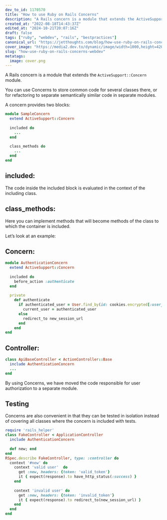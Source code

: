 ```yaml
---
dev_to_id: 1170570
title: "How to use Ruby on Rails Concerns"
description: "A Rails concern is a module that extends the ActiveSupport::Concern module.  You can use Сoncerns to..."
created_at: "2022-08-18T14:43:37Z"
edited_at: "2024-10-21T20:07:16Z"
draft: false
tags: ["ruby", "webdev", "rails", "bestpractices"]
canonical_url: "https://jetthoughts.com/blog/how-use-ruby-on-rails-concerns-webdev/"
cover_image: "https://media2.dev.to/dynamic/image/width=1000,height=420,fit=cover,gravity=auto,format=auto/https%3A%2F%2Fmedia.dev.to%2Fcdn-cgi%2Fimage%2Fwidth%3D1000%2Cheight%3D420%2Cfit%3Dcover%2Cgravity%3Dauto%2Cformat%3Dauto%2Fhttps%253A%252F%252Fdev-to-uploads.s3.amazonaws.com%252Fuploads%252Farticles%252F0wp829ujpzf33bqa1b88.png"
slug: "how-use-ruby-on-rails-concerns-webdev"
metatags:
  image: cover.png
---
```


A Rails concern is a module that extends the `ActiveSupport::Concern` module.

You can use Сoncerns to store common code for several classes there, or for refactoring to separate semantically similar code in separate modules.

A concern provides two blocks:
```ruby
module SampleConcern
  extend ActiveSupport::Concern
  
  included do
    ...
  end
  
  class_methods do
    ...
  end
end
```

## included:
The code inside the included block is evaluated in the context of the including class.

## class_methods:
Here you can implement methods that will become methods of the class to which the container is included.

Let’s look at an example:

## Concern:

```ruby
module AuthenticationConcern
  extend ActiveSupport::Concern
  
  included do
    before_action :authenticate
  end
  
  private
    def authenticate
      if authenticated_user = User.find_by(id: cookies.encrypted[:user_id])
        current_user = authenticated_user
      else
        redirect_to new_session_url
      end
    end
end
```

## Controller:
```ruby
class ApiBaseController < ActionController::Base
  include AuthenticationConcern
  ...
end
```
By using Сoncerns, we have moved the code responsible for user authorization to a separate module.

## Testing
Concerns are also convenient in that they can be tested in isolation instead of covering all classes where the concern is included with tests.
```ruby
require 'rails_helper'
class FakeController < ApplicationController
  include AuthenticationConcern
  
  def new; end
end
RSpec.describe FakeController, type: :controller do    
  context '#new' do
    context 'valid user'  do
      get :new, headers: {token: 'valid_token'}     
      it { expect(response).to have_http_status(:success) }
    end
    
    context 'invalid user' do 
      get :new, headers: {token: 'invalid_token'}
      it { expect(response).to redirect_to(new_session_url) }
    end
  end
end
```